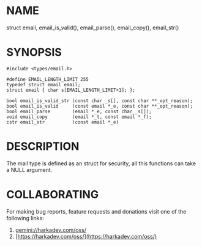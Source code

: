 # NAME

struct email, email_is_valid(), email_parse(), email_copy(), email_str()

# SYNOPSIS

    #include <types/email.h>
    
    #define EMAIL_LENGTH_LIMIT 255
    typedef struct email email;
    struct email { char s[EMAIL_LENGTH_LIMIT+1]; };
    
    bool email_is_valid_str (const char _s[], const char **_opt_reason);
    bool email_is_valid     (const email *_e, const char **_opt_reason);
    bool email_parse        (email *_e, const char _s[]);
    void email_copy         (email *_t, const email *_f);
    cstr email_str          (const email *_e)
    
# DESCRIPTION

The mail type is defined as an struct for security, all this functions
can take a NULL argument.

# COLLABORATING

For making bug reports, feature requests and donations visit one of the
following links:

1. [gemini://harkadev.com/oss/](gemini://harkadev.com/oss/)
2. [https://harkadev.com/oss/](https://harkadev.com/oss/)

